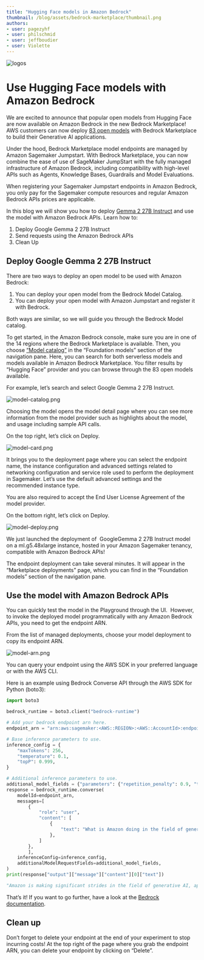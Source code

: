 ```yaml
---
title: "Hugging Face models in Amazon Bedrock" 
thumbnail: /blog/assets/bedrock-marketplace/thumbnail.png
authors:
- user: pagezyhf
- user: philschmid
- user: jeffboudier
- user: Violette
---
```


![logos](/blog/assets/bedrock-marketplace/thumbnail.png)

# Use Hugging Face models with Amazon Bedrock

We are excited to announce that popular open models from Hugging Face are now available on Amazon Bedrock in the new Bedrock Marketplace! AWS customers can now deploy [83 open models](https://us-east-1.console.aws.amazon.com/bedrock/home?region=us-east-1#/model-catalog) with Bedrock Marketplace to build their Generative AI applications.

Under the hood, Bedrock Marketplace model endpoints are managed by Amazon Sagemaker Jumpstart. With Bedrock Marketplace, you can now combine the ease of use of SageMaker JumpStart with the fully managed infrastructure of Amazon Bedrock, including compatibility with high-level APIs such as Agents, Knowledge Bases, Guardrails and Model Evaluations.

When registering your Sagemaker Jumpstart endpoints in Amazon Bedrock, you only pay for the Sagemaker compute resources and regular Amazon Bedrock APIs prices are applicable.

In this blog we will show you how to deploy [Gemma 2 27B Instruct](https://huggingface.co/google/gemma-2-27b-it) and use the model with Amazon Bedrock APIs. Learn how to:

1. Deploy Google Gemma 2 27B Instruct
2. Send requests using the Amazon Bedrock APIs
3. Clean Up

## Deploy Google Gemma 2 27B Instruct

There are two ways to deploy an open model to be used with Amazon Bedrock:

1. You can deploy your open model from the Bedrock Model Catalog.
2. You can deploy your open model with Amazon Jumpstart and register it with Bedrock.

Both ways are similar, so we will guide you through the Bedrock Model catalog.

To get started, in the Amazon Bedrock console, make sure you are in one of the 14 regions where the Bedrock Marketplace is available. Then, you choose [“Model catalog”](https://us-east-1.console.aws.amazon.com/bedrock/home?region=us-east-1#/model-catalog) in the “Foundation models” section of the navigation pane. Here, you can search for both serverless models and models available in Amazon Bedrock Marketplace. You filter results by “Hugging Face” provider and you can browse through the 83 open models available.

For example, let’s search and select Google Gemma 2 27B Instruct.

![model-catalog.png](https://huggingface.co/datasets/huggingface/documentation-images/resolve/main/blog/bedrock-marketplace/model-catalog.png)

Choosing the model opens the model detail page where you can see more information from the model provider such as highlights about the model, and usage including sample API calls.

On the top right, let’s click on Deploy.

![model-card.png](https://huggingface.co/datasets/huggingface/documentation-images/resolve/main/blog/bedrock-marketplace/model-card.png)

It brings you to the deployment page where you can select the endpoint name, the instance configuration and advanced settings related to networking configuration and service role used to perform the deployment in Sagemaker. Let’s use the default advanced settings and the recommended instance type.

You are also required to accept the End User License Agreement of the model provider.

On the bottom right, let’s click on Deploy.

![model-deploy.png](https://huggingface.co/datasets/huggingface/documentation-images/resolve/main/blog/bedrock-marketplace/model-deploy.png)

We just launched the deployment of  GoogleGemma 2 27B Instruct model on a ml.g5.48xlarge instance, hosted in your Amazon Sagemaker tenancy, compatible with Amazon Bedrock APIs!

The endpoint deployment can take several minutes. It will appear in the “Marketplace deployments” page, which you can find in the “Foundation models” section of the navigation pane.

## Use the model with Amazon Bedrock APIs

You can quickly test the model in the Playground through the UI.  However, to invoke the deployed model programmatically with any Amazon Bedrock APIs, you need to get the endpoint ARN.

From the list of managed deployments, choose your model deployment to copy its endpoint ARN.

![model-arn.png](https://huggingface.co/datasets/huggingface/documentation-images/resolve/main/blog/bedrock-marketplace/model-arn.png)

You can query your endpoint using the AWS SDK in your preferred language or with the AWS CLI.

Here is an example using Bedrock Converse API through the AWS SDK for Python (boto3):

```python
import boto3

bedrock_runtime = boto3.client("bedrock-runtime")

# Add your bedrock endpoint arn here.
endpoint_arn = "arn:aws:sagemaker:<AWS::REGION>:<AWS::AccountId>:endpoint/<Endpoint_Name>"

# Base inference parameters to use.
inference_config = {
	"maxTokens": 256,
	"temperature": 0.1,
	"topP": 0.999,
}

# Additional inference parameters to use.
additional_model_fields = {"parameters": {"repetition_penalty": 0.9, "top_k": 250, "do_sample": True}}
response = bedrock_runtime.converse(
	modelId=endpoint_arn,
	messages=[
		{
			"role": "user",
			"content": [
				{
					"text": "What is Amazon doing in the field of generative AI?",
				},
			]
		},
		],
	inferenceConfig=inference_config,
	additionalModelRequestFields=additional_model_fields,
)
print(response["output"]["message"]["content"][0]["text"])
```

```python
"Amazon is making significant strides in the field of generative AI, applying it across various products and services. Here's a breakdown of their key initiatives:\n\n**1. Amazon Bedrock:**\n\n* This is their **fully managed service** that allows developers to build and scale generative AI applications using models from Amazon and other leading AI companies. \n* It offers access to foundational models like **Amazon Titan**, a family of large language models (LLMs) for text generation, and models from Cohere"
```

That’s it! If you want to go further, have a look at the [Bedrock documentation](https://docs.aws.amazon.com/bedrock/latest/userguide/what-is-bedrock.html).

## Clean up

Don’t forget to delete your endpoint at the end of your experiment to stop incurring costs! At the top right of the page where you grab the endpoint ARN, you can delete your endpoint by clicking on “Delete”.